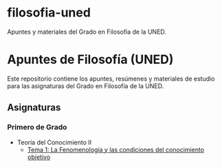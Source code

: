 # filosofia-uned
Apuntes y materiales del Grado en Filosofía de la UNED.

# Apuntes de Filosofía (UNED)

Este repositorio contiene los apuntes, resúmenes y materiales de estudio para las asignaturas del Grado en Filosofía de la UNED.

## Asignaturas
### Primero de Grado
* Teoría del Conocimiento II
  - [Tema 1: La Fenomenología y las condiciones del conocimiento objetivo](https://lusepa.github.io/filosofia-uned/Teor%C3%ADa%20del%20Conocimiento%20II/tema1.html)
